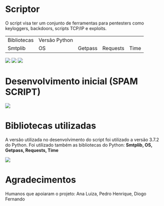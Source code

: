 # Scriptor

O script visa ter um conjunto de ferramentas para pentesters como keyloggers, backdoors, scripts TCP/IP e exploits.

<table>
   <tr>
     <td>Bibliotecas</td>
     <td>Versão Python</td>
   </tr>
   
   <tr>
      <td>Smtplib</td>
      <td>OS</td>
      <td>Getpass</td>
      <td>Requests</td>
      <td>Time</td>
   </tr>
</table> 

<img src="https://i.imgur.com/G59pxcU.png" />
<img src="https://i.imgur.com/Et6PYob.png" />
<img src="https://i.imgur.com/KG0bIg4.png" />

# Desenvolvimento inicial (SPAM SCRIPT)
<img src="https://i.imgur.com/AcYcW0v.png" />

# Bibliotecas utilizadas
A versão utilizada no desenvolvimento do script foi utilizado a versão 3.7.2 do Python.
Foi utilizado também as bibliotecas do Python: **Smtplib, OS, Getpass, Requests, Time**

<img src="https://upload.wikimedia.org/wikipedia/commons/thumb/a/aa/Requests_Python_Logo.png/220px-Requests_Python_Logo.png"/>

# Agradecimentos

Humanos que apoiaram o projeto: Ana Luiza, Pedro Henrique, Diogo Fernando



